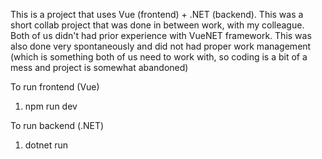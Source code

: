 This is a project that uses Vue (frontend) + .NET (backend). This was a short collab project that was done in between work, with my colleague.
Both of us didn't had prior experience with VueNET framework. This was also done very spontaneously and did not had proper work management (which is something both of us need to work with, so coding is a bit of a mess and project is somewhat abandoned)

To run frontend (Vue)
1. npm run dev

To run backend (.NET)
1. dotnet run
